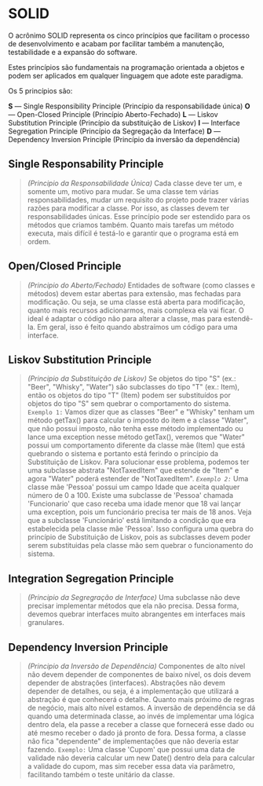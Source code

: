 # SOLID

O acrônimo SOLID representa os cinco princípios que facilitam o processo de desenvolvimento e acabam por facilitar também a manutenção, testabilidade e a expansão do software.

Estes princípios são fundamentais na programação orientada a objetos e podem ser aplicados em qualquer linguagem que adote este paradigma.

Os 5 princípios são:

**S** 	— 	Single Responsibility Principle (Princípio da responsabilidade única)
**O** 	— 	Open-Closed Principle (Princípio Aberto-Fechado)
**L** 	— 	Liskov Substitution Principle (Princípio da substituição de Liskov)
**I** 	— 	Interface Segregation Principle (Princípio da Segregação da Interface)
**D** 	— 	Dependency Inversion Principle (Princípio da inversão da dependência)

## Single Responsability Principle
 >*(Principio da Responsabilidade Única)*
> Cada classe deve ter um, e somente um, motivo para mudar. Se uma classe tem várias responsabilidades, mudar um requisito do projeto pode trazer várias razões para modificar a classe. Por isso, as classes devem ter responsabilidades únicas. Esse princípio pode ser estendido para os métodos que criamos também. Quanto mais tarefas um método executa, mais difícil é testá-lo e garantir que o programa está em ordem.

## Open/Closed Principle
>*(Principio do Aberto/Fechado)*
> Entidades de software (como classes e métodos) devem estar abertas para extensão, mas fechadas para modificação. Ou seja, se uma classe está aberta para modificação, quanto mais recursos adicionarmos, mais complexa ela vai ficar. O ideal é adaptar o código não para alterar a classe, mas para estendê-la. Em geral, isso é feito quando abstraímos um código para uma interface.

## Liskov Substitution Principle
> *(Principio da Substituição de Liskov)*
> Se objetos do tipo "S" (ex.: "Beer", "Whisky", "Water") são subclasses do tipo "T" (ex.: Item), então os objetos do tipo "T" (Item) podem ser substituídos por objetos do tipo "S" sem quebrar o comportamento do sistema. 
`Exemplo 1:` Vamos dizer que as classes "Beer" e "Whisky" tenham um método getTax() para calcular o imposto do item e a classe "Water", que não possui imposto, não tenha esse método implementado ou lance uma exception nesse método getTax(), veremos que "Water" possui um comportamento diferente da classe mãe (Item) que está quebrando o sistema e portanto está ferindo o princípio da Substituição de Liskov. Para solucionar esse problema, podemos ter uma subclasse abstrata "NotTaxedItem" que estende de "Item" e agora "Water" poderá estender de "NotTaxedItem".
*`Exemplo 2:`* Uma classe mãe 'Pessoa' possui um campo Idade que aceita qualquer número de 0 a 100. Existe uma subclasse de 'Pessoa' chamada 'Funcionario' que caso receba uma idade menor que 18 vai lançar uma exception, pois um funcionário precisa ter mais de 18 anos. Veja que a subclasse 'Funcionário' está limitando a condição que era estabelecida pela classe mãe 'Pessoa'. Isso configura uma quebra do princípio de Substituição de Liskov, pois as subclasses devem poder serem substituidas pela classe mão sem quebrar o funcionamento do sistema.


## Integration Segregation Principle

> *(Principio da Segregração de Interface)* 
> Uma subclasse não deve precisar implementar métodos que ela não precisa. Dessa forma, devemos quebrar interfaces muito abrangentes em interfaces mais granulares.


## Dependency Inversion Principle
> *(Principio da Inversão de Dependência)*
> Componentes de alto nível não devem depender de componentes de baixo nível, os dois devem depender de abstrações (interfaces). Abstrações não devem depender de detalhes, ou seja, é a implementação que utilizará a abstração é que conhecerá o detalhe. Quanto mais próximo de regras de negócio, mais alto nível estamos. A inversão de dependência se dá quando uma determinada classe, ao invés de implementar uma lógica dentro dela,  ela passe a receber a classe que fornecerá esse dado ou até mesmo receber o dado já pronto de fora. Dessa forma, a classe não fica "dependente" de implementações que não deveria estar fazendo.
> `Exemplo:` Uma classe 'Cupom' que possui uma data de validade não deveria calcular um new Date() dentro dela para calcular a validade do cupom, mas sim receber essa data via parâmetro, facilitando também o teste unitário da classe.